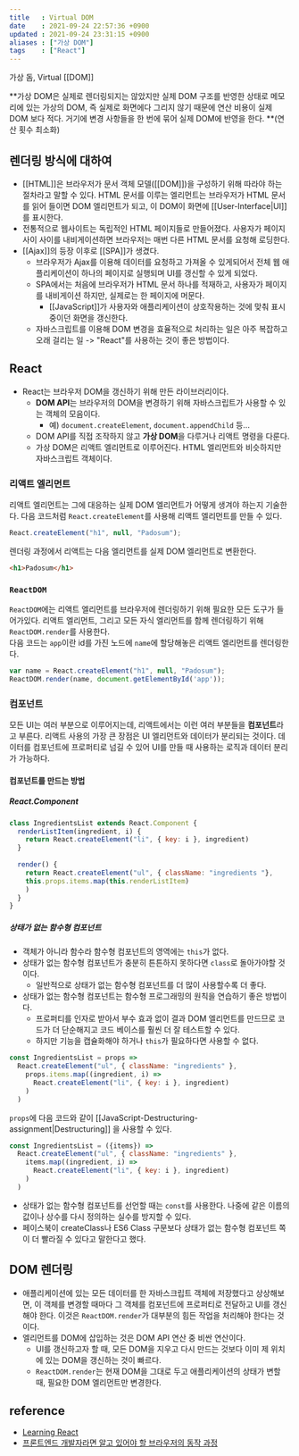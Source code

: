 ```yaml
---
title   : Virtual DOM 
date    : 2021-09-24 22:57:36 +0900
updated : 2021-09-24 23:31:15 +0900
aliases : ["가상 DOM"] 
tags    : ["React"] 
---
```

가상 돔, Virtual [[DOM]]

**가상 DOM은 실제로 렌더링되지는 않았지만 실제 DOM 구조를 반영한 상태로 메모리에 있는 가상의 DOM, 즉 실제로 화면에다 그리지 않기 때문에 연산 비용이 실제 DOM 보다 적다. 거기에 변경 사항들을 한 번에 묶어 실제 DOM에 반영을 한다. **(연산 횟수 최소화)

## 렌더링 방식에 대하여  
- [[HTML]]은 브라우저가 문서 객체 모델([[DOM]])을 구성하기 위해 따라야 하는 절차라고 말할 수 있다. HTML 문서를 이루는 엘리먼트는 브라우저가 HTML 문서를 읽어 들이면 DOM 엘리먼트가 되고, 이 DOM이 화면에 [[User-Interface|UI]]를 표시한다.  
- 전통적으로 웹사이트는 독립적인 HTML 페이지들로 만들어졌다. 사용자가 페이지 사이 사이를 내비게이션하면 브라우저는 매번 다른 HTML 문서를 요청해 로딩한다.  
- [[Ajax]]의 등장 이후로 [[SPA]]가 생겼다.  
	- 브라우저가 Ajax를 이용해 데이터를 요청하고 가져올 수 있게되어서 전체 웹 애플리케이션이 하나의 페이지로 실행되며 UI를 갱신할 수 있게 되었다.  
  - SPA에서는 처음에 브라우저가 HTML 문서 하나를 적재하고, 사용자가 페이지를 내비게이션 하지만, 실제로는 한 페이지에 머문다.  
	  - [[JavaScript]]가 사용자와 애플리케이션이 상호작용하는 것에 맞춰 표시중이던 화면을 갱신한다.
  - 자바스크립트를 이용해 DOM 변경을 효율적으로 처리하는 일은 아주 복잡하고 오래 걸리는 일 -> "React"를 사용하는 것이 좋은 방법이다.  

## React
- React는 브라우저 DOM을 갱신하기 위해 만든 라이브러리이다.  
  - **DOM API**는 브라우저의 DOM을 변경하기 위해 자바스크립트가 사용할 수 있는 객체의 모음이다.  
    - 예) `document.createElement`, `document.appendChild` 등...
  - DOM API를 직접 조작하지 않고 **가상 DOM**을 다루거나 리액트 명령을 다룬다.  
  - 가상 DOM은 리액트 엘리먼트로 이루어진다. HTML 엘리먼트와 비슷하지만 자바스크립트 객체이다.  

### 리액트 엘리먼트  
리액트 엘리먼트는 그에 대응하는 실제 DOM 엘리먼트가 어떻게 생겨야 하는지 기술한다.  다음 코드처럼 `React.createElement`를 사용해 리액트 엘리먼트를 만들 수 있다.  
```javascript
React.createElement("h1", null, "Padosum");
```
렌더링 과정에서 리액트는 다음 엘리먼트를 실제 DOM 엘리먼트로 변환한다.   
```html
<h1>Padosum</h1>
```

### `ReactDOM`
`ReactDOM`에는 리액트 엘리먼트를 브라우저에 렌더링하기 위해 필요한 모든 도구가 들어가있다. 리액트 엘리먼트, 그리고 모든 자식 엘리먼트를 함께 렌더링하기 위해 `ReactDOM.render`를 사용한다.   
다음 코드는 `app`이란 id를 가진 노드에 `name`에 할당해놓은 리액트 엘리먼트를 렌더링한다.  
```javascript
var name = React.createElement("h1", null, "Padosum");
ReactDOM.render(name, document.getElementById('app')); 
```

### 컴포넌트
모든 UI는 여러 부분으로 이루어지는데, 리액트에서는 이런 여러 부분들을 **컴포넌트**라고 부른다. 리액트 사용의 가장 큰 장점은 UI 엘리먼트와 데이터가 분리되는 것이다. 데이터를 컴포넌트에 프로퍼티로 넘길 수 있어 UI를 만들 때 사용하는 로직과 데이터 분리가 가능하다.   

#### 컴포넌트를 만드는 방법  
##### React.Component
```javascript
class IngredientsList extends React.Component {
  renderListItem(ingredient, i) {
    return React.createElement("li", { key: i }, ingredient)
  }
  
  render() {
    return React.createElement("ul", { className: "ingredients "},
	this.props.items.map(this.renderListItem)
	)
  }
}
```

##### 상태가 없는 함수형 컴포넌트  
- 객체가 아니라 함수라 함수형 컴포넌트의 영역에는 `this`가 없다. 
- 상태가 없는 함수형 컴포넌트가 충분히 튼튼하지 못하다면 `class`로 돌아가야할 것이다. 
  - 일반적으로 상태가 없는 함수형 컴포넌트를 더 많이 사용할수록 더 좋다. 
- 상태가 없는 함수형 컴포넌트는 함수형 프로그래밍의 원칙을 연습하기 좋은 방법이다.  
  - 프로퍼티를 인자로 받아서 부수 효과 없이 결과 DOM 엘리먼트를 만드므로 코드가 더 단순해지고 코드 베이스를 훨씬 더 잘 테스트할 수 있다.  
  - 하지만 기능을 캡슐화해야 하거나 `this`가 필요하다면 사용할 수 없다. 
  
```javascript
const IngredientsList = props => 
  React.createElement("ul", { className: "ingredients" },
    props.items.map((ingredient, i) => 
	  React.createElement("li", { key: i }, ingredient)
	)
  )
```
`props`에 다음 코드와 같이 [[JavaScript-Destructuring-assignment|Destructuring]] 을 사용할 수 있다.
```javascript
const IngredientsList = ({items}) =>
  React.createElement("ul", { className: "ingredients" },
    items.map((ingredient, i) => 
	  React.createElement("li", { key: i }, ingredient)
	)
  )
```
- 상태가 없는 함수형 컴포넌트를 선언할 때는 `const`를 사용한다. 나중에 같은 이름의 값이나 상수를 다시 정의하는 실수를 방지할 수 있다.  
- 페이스북이 createClass나 ES6 Class 구문보다 상태가 없는 함수형 컴포넌트 쪽이 더 빨라질 수 있다고 말한다고 했다.  

## DOM 렌더링 
- 애플리케이션에 있는 모든 데이터를 한 자바스크립트 객체에 저장했다고 상상해보면, 이 객체를 변경할 때마다 그 객체를 컴포넌트에 프로퍼티로 전달하고 UI를 갱신해야 한다. 이것은 `ReactDOM.render`가 대부분의 힘든 작업을 처리해야 한다는 것이다.   
- 엘리먼트를 DOM에 삽입하는 것은 DOM API 연산 중 비싼 연산이다.  
  - UI를 갱신하고자 할 때, 모든 DOM을 지우고 다시 만드는 것보다 이미 제 위치에 있는 DOM을 갱신하는 것이 빠르다.  
  - `ReactDOM.render`는 현재 DOM을 그대로 두고 애플리케이션의 상태가 변할 때, 필요한 DOM 엘리먼트만 변경한다. 


## reference
- [Learning React](http://www.kyobobook.co.kr/product/detailViewKor.laf?ejkGb=KOR&mallGb=KOR&barcode=9791162240373&orderClick=LAG&Kc=)
- [프론트엔드 개발자라면 알고 있어야 할 브라우저의 동작 과정](https://wormwlrm.github.io/2021/03/27/How-browsers-work.html)
